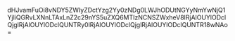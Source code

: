 dHJvamFuOi8vNDY5ZWIyZDctYzg2Yy0zNDg0LWJhODUtNGYyNmYwNjQ1YjliQGRvLXNnLTAxLnZ2c29nYS5uZXQ6MTIzNCNSZWxheV8lRjAlOUYlODclQjglRjAlOUYlODclQUNTRy0lRjAlOUYlODclQjglRjAlOUYlODclQUNTR18wNAo=